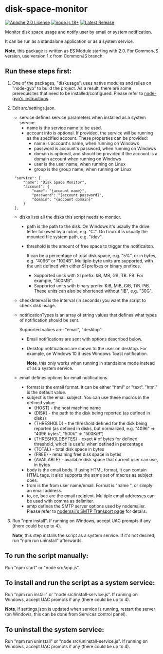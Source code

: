 # disk-space-monitor
[![Apache 2.0 License](https://img.shields.io/badge/License-Apache%202.0-yellow)](https://raw.githubusercontent.com/blu3mania/disk-space-monitor/main/LICENSE)
[![node.js 18+](https://img.shields.io/badge/node.js-18.0.0-blue?logo=node.js)](https://nodejs.org/en/)
[![Latest Release](https://img.shields.io/github/v/release/blu3mania/disk-space-monitor)](https://github.com/blu3mania/disk-space-monitor/releases/latest)

Monitor disk space usage and notify user by email or system notification.

It can be run as a standalone application or as a system service.

**Note**, this package is written as ES Module starting with 2.0. For CommonJS version, use version 1.x from
CommonJS branch.

## Run these steps first:

1. One of the packages, "diskusage", uses native modules and relies on "node-gyp" to build the project. As a
   result, there are some prerequisites that need to be installed/configured. Please refer to [node-gyp's
   instructions](https://github.com/nodejs/node-gyp#installation).

2. Edit src/settings.json.
   * service defines service parameters when installed as a system service:
     * name is the service name to be used.
     * account info is optional. If provided, the service will be running as the specified account. These properties
       can be provided:
       * name is account's name, when running on Windows
       * password is account's password, when running on Windows
       * domain is optional, and should be provided if the account is a domain account when running on Windows
       * user is the user name, when running on Linux
       * group is the group name, when running on Linux
   ```
    "service": {
        "name": "Disk Space Monitor",
        "account": {
            "name": "{account name}",
            "password": "{account password}",
            "domain": "{account domain}"
        }
    },
   ```
   * disks lists all the disks this script needs to montior.
     * path is the path to the disk. On Windows it's usaully the drive letter followed by a colon, e.g. "C:".
       On Linux it is usually the mounted file system path, e.g. "/dev".
     * threshold is the amount of free space to trigger the notificaiton.

       It can be a percentage of total disk space, e.g. "5%", or in bytes, e.g. "4096" or "1024B".
       Multiple-byte units are supported, with the unit defined with either SI prefixes or binary prefixes.
       * Supported units with SI prefix: kB, MB, GB, TB. PB. For example, "500MB".
       * Supported units with binary prefix: KiB, MiB, GiB, TiB. PiB. These units can also be shortened
         without "iB", e.g. "30G".
   * checkInterval is the interval (in seconds) you want the script to check disk usage.
   * notificationTypes is an array of string values that defines what types of notification should be sent.

     Supported values are: "email", "desktop".
     * Email notifications are sent with options described below.
     * Desktop notifications are shown to the user on desktop. For example, on Windows 10 it uses Windows
       Toast notification.

       **Note**, this only works when running in standalone mode instead of as a system service.
   * email defines options for email notifications.
     * format is the email format. It can be either "html" or "text". "html" is the default value.
     * subject is the email subject. You can use these macros in the defined value:
       * {HOST} - the host machine name
       * {DISK} - the path to the disk being reported (as defined in disks)
       * {THRESHOLD} - the threshold defined for the disk being reported (as defined in disks, but normalized,
         e.g. "4096" => "4096 bytes", "500k" => "500KiB")
       * {THRESHOLDBYTES} - exact # of bytes for defined threshold, which is useful when defined in percentage
       * {TOTAL} - total disk space in bytes
       * {FREE} - remaining free disk space in bytes
       * {AVAILABLE} - available disk space that current user can use, in bytes
     * body is the email body. If using HTML format, it can contain HTML tags. It also supports the same set
       of macros as subject does.
     * from is the from user name/email. Format is "name <email>", or simply an email address.
     * to, cc, bcc are the email recipient. Multiple email addresses can be used with comma as delimiter.
     * smtp defines the SMTP server options used by nodemailer. Please refer to [nodemail's SMTP Transport
       page](https://nodemailer.com/smtp/) for details.
3. Run "npm install". If running on Windows, accept UAC prompts if any (there could be up to 4).

   **Note**, this step installs the script as a system service. If it's not desired, run "npm run uninstall" afterwards.

## To run the script manually:

Run "npm start" or "node src/app.js".

## To install and run the script as a system service:

Run "npm run install" or "node src/install-service.js". If running on Windows, accept UAC prompts if any (there could be up to 4).

**Note**, if settings.json is updated when service is running, restart the server (on Windows, this can be done from Services control panel).

## To uninstall the system service:

Run "npm run uninstall" or "node src/uninstall-service.js". If running on Windows, accept UAC prompts if any (there could be up to 4).

